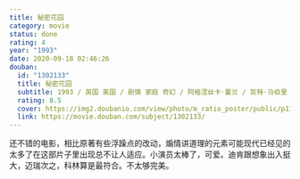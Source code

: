 ```yaml
---
title: 秘密花园
category: movie
status: done
rating: 4
year: "1993"
date: 2020-09-18 02:46:26
douban:
  id: "1302133"
  title: 秘密花园
  subtitle: 1993 / 英国 美国 / 剧情 家庭 奇幻 / 阿格涅丝卡·霍兰 / 凯特·马伯里 海登·普劳斯
  rating: 8.5
  cover: https://img2.doubanio.com/view/photo/m_ratio_poster/public/p1193040563.jpg
  link: https://movie.douban.com/subject/1302133/
---
```


还不错的电影，相比原著有些浮躁点的改动，煽情讲道理的元素可能现代已经见的太多了在这部片子里出现总不让人适应。小演员太棒了，可爱。迪肯跟想象出入挺大，迈瑞次之，科林算是最符合。不太够完美。
